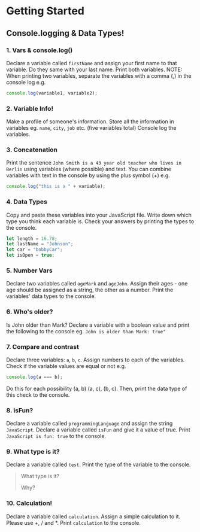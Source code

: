 # Getting Started 

## Console.logging & Data Types! 

### 1. Vars & console.log() 
Declare a variable called `firstName` and assign your first name to that variable. Do they same with your last name. Print both variables. NOTE: When printing two variables, separate the variables with a comma (,) in the console log e.g.
```javascript 
console.log(variable1, variable2);
```

### 2. Variable Info!
Make a profile of someone's information. Store all the information in variables eg. `name`, `city`, `job` etc. (five variables total) Console log the variables.

### 3. Concatenation
Print the sentence `John Smith is a 43 year old teacher who lives in Berlin` using variables (where possible) and text. You can combine variables with text in the console by using the plus symbol (+) e.g. 
```javascript
console.log("this is a " + variable);
```

### 4. Data Types
Copy and paste these variables into your JavaScript file. Write down which type you think each variable is. Check your answers by printing the types to the console.

```javascript
let length = 16.78; 
let lastName = "Johnson"; 
let car = "bobbyCar"; 
let isOpen = true;
```
### 5. Number Vars	
Declare two variables called `ageMark` and `ageJohn`. Assign their ages - one age should be assigned as a string, the other as a number. Print the variables' data types to the console.

### 6. Who's older?
Is John older than Mark? Declare a variable with a boolean value and print the following to the console eg. `John is older than Mark: true"`

### 7. Compare and contrast
Declare three variables: `a`, `b`, `c`. Assign numbers to each of the variables. Check if the variable values are equal or not e.g. 
```javascript
console.log(a === b);
``` 
Do this for each possibility (a, b) (a, c), (b, c). Then, print the data type of this check to the console.

### 8. isFun?
Declare a variable called `programmingLanguage` and assign the string `JavaScript`. Declare a variable called `isFun` and give it a value of true. Print `JavaScript is fun: true` to the console.

### 9. What type is it? 
Declare a variable called `test`. Print the type of the variable to the console. 
> What type is it?
> 
> Why?

### 10.  Calculation!
Declare a variable called `calculation`. Assign a simple calculation to it. Please use +, / and *. Print `calculation` to the console.
